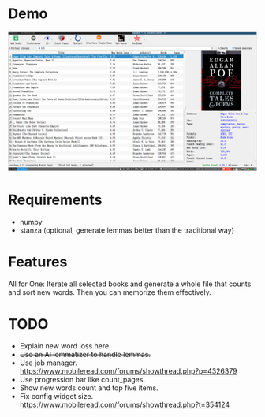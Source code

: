 # Demo

![](demo.png)

# Requirements

* numpy
* stanza (optional, generate lemmas better than the traditional way)

# Features

All for One: Iterate all selected books and generate a whole file that counts and sort new words. Then you can memorize them effectively.

# TODO

* Explain new word loss here.
* ~~Use an AI lemmatizer to handle lemmas.~~
* Use job manager. https://www.mobileread.com/forums/showthread.php?p=4326379
* Use progression bar like count_pages.
* Show new words count and top five items.
* Fix config widget size. https://www.mobileread.com/forums/showthread.php?t=354124
